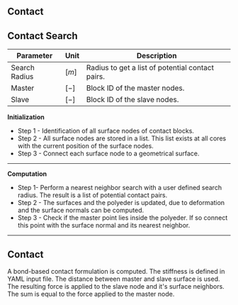 ## Contact
## Contact Search

| Parameter | Unit | Description |
|---|---|---|
|Search Radius | $[m]$| Radius to get a list of potential contact pairs.|
|Master| $[-]$| Block ID of the master nodes. |
|Slave | $[-]$| Block ID of the slave nodes.|
**Initialization**

- Step 1 -
Identification of all surface nodes of contact blocks.
- Step 2 -
All surface nodes are stored in a list. This list exists at all cores with the current position of the surface nodes.
- Step 3 -
Connect each surface node to a geometrical surface.

---

**Computation**

- Step 1-
Perform a nearest neighbor search with a user defined search radius. The result is a list of potential contact pairs.
- Step 2 -
The surfaces and the polyeder is updated, due to deformation and the surface normals can be computed.
- Step 3 -
Check if the master point lies inside the polyeder. If so connect this point with the surface normal and its nearest neighbor.

----

## Contact
A bond-based contact formulation is computed. The stiffness is defined in YAML input file. The distance between master and slave surface is used. The resulting force is applied to the slave node and it's surface neighbors. The sum is equal to the force applied to the master node.
